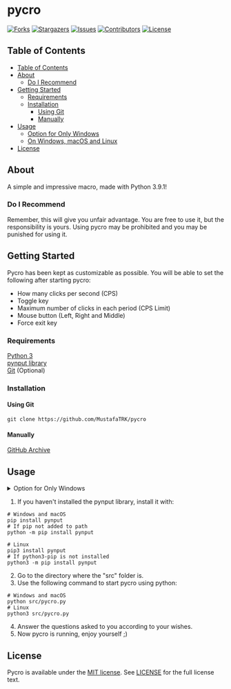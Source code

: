 # pycro

[![Forks][forks-shield]][forks-url]
[![Stargazers][stars-shield]][stars-url]
[![Issues][issues-shield]][issues-url]
[![Contributors][contributors-shield]][contributors-url]
[![License][license-shield]][license-url]

## Table of Contents

- [Table of Contents](#table-of-contents)
- [About](#about)
  - [Do I Recommend](#do-i-recommend)
- [Getting Started](#getting-started)
  - [Requirements](#requirements)
  - [Installation](#installation)
    - [Using Git](#using-git)
    - [Manually](#manually)
- [Usage](#usage)
  - [Option for Only Windows](#an-option-for-only-windows)
  - [On Windows, macOS and Linux](#on-windows-macos-and-linux)
- [License](#license)

## About
A simple and impressive macro, made with Python 3.9.1!
### Do I Recommend
Remember, this will give you unfair advantage. You are free to use it, but the responsibility is yours. Using pycro may be prohibited and you may be punished for using it.

## Getting Started
Pycro has been kept as customizable as possible. You will be able to set the following after starting pycro:
- How many clicks per second (CPS)
- Toggle key
- Maximum number of clicks in each period (CPS Limit)
- Mouse button (Left, Right and Middle)
- Force exit key
### Requirements
[Python 3](https://www.python.org/downloads/ "Recommended: Python 3.9 or above") <br>
[pynput library](https://pypi.org/project/pynput/ "Recommended: pynput 1.7.3 or above") <br>
[Git](https://git-scm.com/downloads "Recommended: Git 2.30.1 or above") (Optional)
### Installation
#### Using Git
```shell
git clone https://github.com/MustafaTRK/pycro
```
#### Manually
[GitHub Archive](https://github.com/MustafaTRK/pycro/archive/main.zip)

## Usage
<details>
  <summary>Option for Only Windows</summary>

  You can use [these scripts](https://github.com/MustafaTRK/pycro/blob/main/scripts) prepared for you or follow the steps in the other option.
</details>

1. If you haven't installed the pynput library, install it with:
```shell
# Windows and macOS
pip install pynput
# If pip not added to path
python -m pip install pynput

# Linux
pip3 install pynput
# If python3-pip is not installed
python3 -m pip install pynput
```
2. Go to the directory where the "src" folder is.
3. Use the following command to start pycro using python:
```shell
# Windows and macOS
python src/pycro.py
# Linux
python3 src/pycro.py
```
4. Answer the questions asked to you according to your wishes.
5. Now pycro is running, enjoy yourself ;)

## License
Pycro is available under the [MIT license](https://opensource.org/licenses/MIT). See [LICENSE][license-url] for the full license text.

[forks-shield]: https://img.shields.io/github/forks/MustafaTRK/pycro.svg?style=flat-square
[forks-url]: https://github.com/MustafaTRK/pycro/network/members
[stars-shield]: https://img.shields.io/github/stars/MustafaTRK/pycro.svg?style=flat-square
[stars-url]: https://github.com/MustafaTRK/pycro/stargazers
[issues-shield]: https://img.shields.io/github/issues/MustafaTRK/pycro.svg?style=flat-square
[issues-url]: https://github.com/MustafaTRK/pycro/issues
[contributors-shield]: https://img.shields.io/github/contributors/MustafaTRK/pycro.svg?style=flat-square
[contributors-url]: https://github.com/MustafaTRK/pycro/graphs/contributors
[license-shield]: https://img.shields.io/github/license/MustafaTRK/pycro.svg?style=flat-square
[license-url]: https://github.com/MustafaTRK/pycro/blob/main/LICENSE
